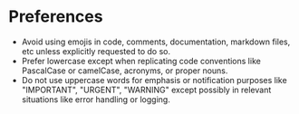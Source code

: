 # Preferences
- Avoid using emojis in code, comments, documentation, markdown files, etc unless explicitly requested to do so.
- Prefer lowercase except when replicating code conventions like PascalCase or camelCase, acronyms, or proper nouns.
- Do not use uppercase words for emphasis or notification purposes like "IMPORTANT", "URGENT", "WARNING" except possibly in relevant situations like error handling or logging.
